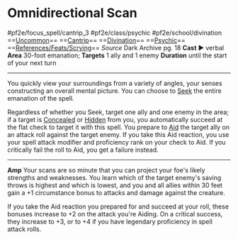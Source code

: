 # Omnidirectional Scan
#pf2e/focus_spell/cantrip_3 #pf2e/class/psychic #pf2e/school/divination
==[Uncommon](Uncommon.md)== ==[Cantrip](Cantrip.md)== ==[Divination](Divination.md)== ==[Psychic](Psychic.md)== ==[References/Feats/Scrying](References/Feats/Scrying)==
*Source* Dark Archive pg. 18
**Cast** ► verbal
**Area** 30-foot emanation; **Targets** 1 ally and 1 enemy
**Duration** until the start of your next turn

---
You quickly view your surroundings from a variety of angles, your senses constructing an overall mental picture. You can choose to [Seek](Seek.md) the entire emanation of the spell.

Regardless of whether you Seek, target one ally and one enemy in the area; if a target is [Concealed](Concealed.md) or [Hidden](Hidden.md) from you, you automatically succeed at the flat check to target it with this spell. You prepare to [Aid](Aid.md) the target ally on an attack roll against the target enemy. If you take this Aid reaction, you use your spell attack modifier and proficiency rank on your check to Aid. If you critically fail the roll to Aid, you get a failure instead.

---
**Amp** Your scans are so minute that you can project your foe's likely strengths and weaknesses. You learn which of the target enemy's saving throws is highest and which is lowest, and you and all allies within 30 feet gain a +1 circumstance bonus to attacks and damage against the creature.

If you take the Aid reaction you prepared for and succeed at your roll, these bonuses increase to +2 on the attack you're Aiding. On a critical success, they increase to +3, or to +4 if you have legendary proficiency in spell attack rolls.